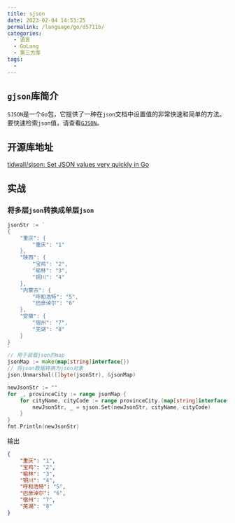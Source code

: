 ```yaml
---
title: sjson
date: 2023-02-04 14:53:25
permalink: /language/go/d5711b/
categories:
  - 语言
  - GoLang
  - 第三方库
tags:
  - 
---
```


## `gjson`库简介

`SJSON`是一个`Go`包，它提供了一种在`json`文档中设置值的非常快速和简单的方法。要快速检索`json`值，请查看[`GJSON`](/language/go/d3c5fd/)。

<!-- more -->

<InArticleAdsense
    data-ad-client="ca-pub-1725717718088510"
    data-ad-slot="7426219401">
</InArticleAdsense>

## 开源库地址

[tidwall/sjson: Set JSON values very quickly in Go](https://github.com/tidwall/sjson)

## 实战

### 将多层`json`转换成单层`json`

``` go
jsonStr := `
{
    "重庆": {
        "重庆": "1"
    },
    "陕西": {
        "宝鸡": "2",
        "榆林": "3",
        "铜川": "4"
    },
    "内蒙古": {
        "呼和浩特": "5",
        "巴彦淖尔": "6"
    },
    "安徽": {
        "宿州": "7",
        "芜湖": "8"
    }
}
`
// 用于装载json的map
jsonMap := make(map[string]interface{})
// 将json数据转换为json对象
json.Unmarshal([]byte(jsonStr), &jsonMap)

newJsonStr := ""
for _, provinceCity := range jsonMap {
	for cityName, cityCode := range provinceCity.(map[string]interface{}) {
		newJsonStr, _ = sjson.Set(newJsonStr, cityName, cityCode)
	}
}
fmt.Println(newJsonStr)
```

输出

``` json
{
    "重庆": "1",
    "宝鸡": "2",
    "榆林": "3",
    "铜川": "4",
    "呼和浩特": "5",
    "巴彦淖尔": "6",
    "宿州": "7",
    "芜湖": "8"
}
```
